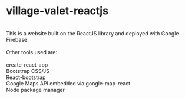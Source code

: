 # village-valet-reactjs
<br>
This is a website built on the ReactJS library and deployed with Google Firebase. <br>
<br>
Other tools used are: <br>
<br>
create-react-app <br>
Bootstrap CSS/JS <br>
React-bootstrap <br>
Google Maps API embedded via google-map-react <br>
Node package manager
